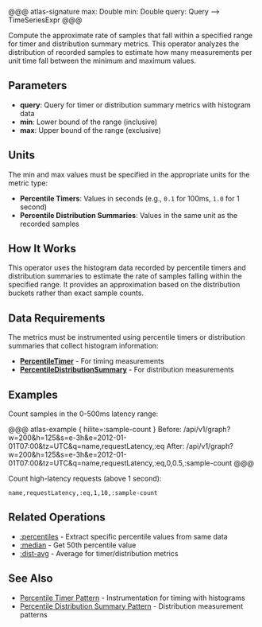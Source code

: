 @@@ atlas-signature
max: Double
min: Double
query: Query
-->
TimeSeriesExpr
@@@

Compute the approximate rate of samples that fall within a specified range for timer and
distribution summary metrics. This operator analyzes the distribution of recorded samples
to estimate how many measurements per unit time fall between the minimum and maximum values.

## Parameters

* **query**: Query for timer or distribution summary metrics with histogram data
* **min**: Lower bound of the range (inclusive)
* **max**: Upper bound of the range (exclusive)

## Units

The min and max values must be specified in the appropriate units for the metric type:

* **Percentile Timers**: Values in seconds (e.g., `0.1` for 100ms, `1.0` for 1 second)
* **Percentile Distribution Summaries**: Values in the same unit as the recorded samples

## How It Works

This operator uses the histogram data recorded by percentile timers and distribution summaries
to estimate the rate of samples falling within the specified range. It provides an approximation
based on the distribution buckets rather than exact sample counts.

## Data Requirements

The metrics must be instrumented using percentile timers or distribution summaries that
collect histogram information:

* **[PercentileTimer](../../spectator/patterns/percentile-timer.md)** - For timing measurements
* **[PercentileDistributionSummary](../../spectator/patterns/percentile-dist-summary.md)** - For distribution measurements

## Examples

Count samples in the 0-500ms latency range:

@@@ atlas-example { hilite=:sample-count }
Before: /api/v1/graph?w=200&h=125&s=e-3h&e=2012-01-01T07:00&tz=UTC&q=name,requestLatency,:eq
After: /api/v1/graph?w=200&h=125&s=e-3h&e=2012-01-01T07:00&tz=UTC&q=name,requestLatency,:eq,0,0.5,:sample-count
@@@

Count high-latency requests (above 1 second):

```asl
name,requestLatency,:eq,1,10,:sample-count
```

## Related Operations

* [:percentiles](percentiles.md) - Extract specific percentile values from same data
* [:median](median.md) - Get 50th percentile value
* [:dist-avg](dist-avg.md) - Average for timer/distribution metrics

## See Also

* [Percentile Timer Pattern](../../spectator/patterns/percentile-timer.md) - Instrumentation for timing with histograms
* [Percentile Distribution Summary Pattern](../../spectator/patterns/percentile-dist-summary.md) - Distribution measurement patterns
